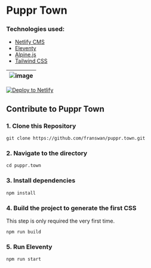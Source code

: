 # Puppr Town

### Technologies used:

- [Netlify CMS](https://www.netlifycms.org/)
- [Eleventy](https://www.11ty.dev/)
- [Alpine.js](https://github.com/alpinejs/alpine)
- [Tailwind CSS](https://tailwindcss.com/)

| ![image](https://user-images.githubusercontent.com/1884712/93762662-a62e4700-fc2d-11ea-9b2c-fda9f503402b.png) |
| ------------------------------------------------------------------------------------------------------------- |


<a href="https://app.netlify.com/start/deploy?repository=https://github.com/franswan/puppr.town&amp;stack=cms"><img src="https://www.netlify.com/img/deploy/button.svg" alt="Deploy to Netlify" /></a>


## Contribute to Puppr Town


### 1\. Clone this Repository

```
git clone https://github.com/franswan/puppr.town.git
```

### 2\. Navigate to the directory

```
cd puppr.town
```

### 3\. Install dependencies

```
npm install
```

### 4\. Build the project to generate the first CSS

This step is only required the very first time.

```
npm run build
```

### 5\. Run Eleventy

```
npm run start
```